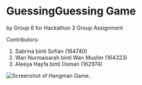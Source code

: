 # GuessingGuessing Game
by Group 6 for Hackathon 2 Group Assignment

Contributors: 
1. Sabrina binti Sofian (164740)
2. Wan Nurmaisarah binti Wan Muslim (164323)
3. Aleeya Hayfa binti Osman (162974)


![Screenshot of Hangman Game.]([https://myoctocat.com/assets/images/base-octocat.svg](https://github.com/SabrinaSofian05/GuessingGuessing/blob/main/Screenshot%20of%20game.png?raw=true)https://github.com/SabrinaSofian05/GuessingGuessing/blob/main/Screenshot%20of%20game.png?raw=true)
